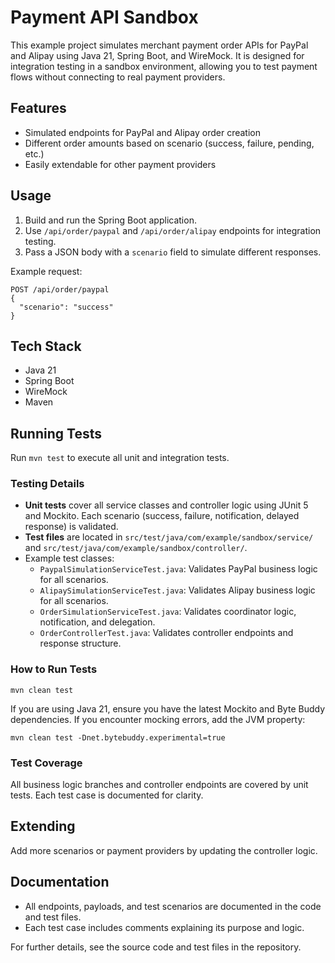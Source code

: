 # Payment API Sandbox

This example project simulates merchant payment order APIs for PayPal and Alipay using Java 21, Spring Boot, and WireMock. It is designed for integration testing in a sandbox environment, allowing you to test payment flows without connecting to real payment providers.

## Features

- Simulated endpoints for PayPal and Alipay order creation
- Different order amounts based on scenario (success, failure, pending, etc.)
- Easily extendable for other payment providers

## Usage

1. Build and run the Spring Boot application.
2. Use `/api/order/paypal` and `/api/order/alipay` endpoints for integration testing.
3. Pass a JSON body with a `scenario` field to simulate different responses.

Example request:

```
POST /api/order/paypal
{
  "scenario": "success"
}
```

## Tech Stack

- Java 21
- Spring Boot
- WireMock
- Maven

## Running Tests

Run `mvn test` to execute all unit and integration tests.

### Testing Details

- **Unit tests** cover all service classes and controller logic using JUnit 5 and Mockito. Each scenario (success, failure, notification, delayed response) is validated.
- **Test files** are located in `src/test/java/com/example/sandbox/service/` and `src/test/java/com/example/sandbox/controller/`.
- Example test classes:
  - `PaypalSimulationServiceTest.java`: Validates PayPal business logic for all scenarios.
  - `AlipaySimulationServiceTest.java`: Validates Alipay business logic for all scenarios.
  - `OrderSimulationServiceTest.java`: Validates coordinator logic, notification, and delegation.
  - `OrderControllerTest.java`: Validates controller endpoints and response structure.

### How to Run Tests

```
mvn clean test
```

If you are using Java 21, ensure you have the latest Mockito and Byte Buddy dependencies. If you encounter mocking errors, add the JVM property:

```
mvn clean test -Dnet.bytebuddy.experimental=true
```

### Test Coverage

All business logic branches and controller endpoints are covered by unit tests. Each test case is documented for clarity.

## Extending

Add more scenarios or payment providers by updating the controller logic.

## Documentation

- All endpoints, payloads, and test scenarios are documented in the code and test files.
- Each test case includes comments explaining its purpose and logic.

For further details, see the source code and test files in the repository.
